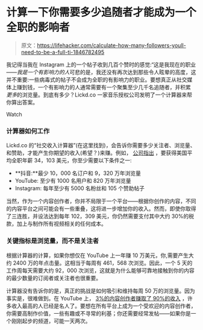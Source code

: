 # 计算一下你需要多少追随者才能成为一个全职的影响者

> 原文：<https://lifehacker.com/calculate-how-many-followers-youll-need-to-be-a-full-ti-1846782495>

我记得当我在 Instagram 上的一个帖子收到几百个赞时的感觉:“这是我现在的职业——*我是一个有影响力的人*可悲的是，我还没有再次达到那些令人眩晕的高度，这并不重要:一些病毒式的帖子不会成为全职的有影响力的职业。要想真正从社交媒体上赚到钱，一个有影响力的人通常需要有一个聚集至少几千名追随者，并积累 *更多*的浏览量。到底有多少？Lickd.co 一家音乐授权公司发明了一个计算器来帮你算出答案。

Watch

### **计算器如何工作**

Lickd.co 的“社交收入计算器”(在这里找到)，会告诉你需要多少关注者、浏览量、和赞助，才能产生你期望的收入(希望？)来赚。例如， [公司指出](https://lickd.co/blog/social-salary-calculator) ，要获得美国平均全职年薪 34，103 美元，你至少需要以下条件之一:

*   **抖音:**最少 10，000 名订户和 9，320 万年浏览量
*   YouTube: 至少有 1000 名用户和 820 万年浏览量
*   Instagram: 每年至少有 5000 名粉丝和 105 个赞助帖子

当然，作为一个内容创作者，你并不局限于一个平台——根据你创作的内容，不同的内容平台之间可能会有一些重叠，这将进一步增加你的收入。然而，即使你取得了三连胜，并设法达到每年 102，309 美元，你仍然需要支付其中大约 30%的税款，加上与制作所有视频相关的任何成本。

### **关键指标是浏览量，而不是关注者**

根据计算器的计算，如果你想仅在 YouTube 上一年赚 10 万美元，你,需要产生大约 2400 万的年点击量。这相当于每周有 461，568 次浏览。因此，一个 5 天的工作周每天需要大约 92，000 次浏览，这就是为什么能够可靠地接触到你的内容的最少数量的订阅者或关注者也很重要。

计算器没有告诉你的是，真正的挑战是如何吸引和维持每周 50 万的浏览量。因为事实是，很难做到。在 YouTube 上， [3%的内容创作者赚取了 90%的收入](https://www.inc.com/minda-zetlin/even-youtube-stars-with-14-million-monthly-viewers-earn-less-than-17000-a-year-research-shows.html) ，许多收入最高的人已经是名人了。要想在所有平台上成为一个受欢迎的内容创作者，你需要高制作价值，一些有趣或不寻常的利基；你还需要经常发帖——如果你是一个刚刚起步的频道，可能一天两次。